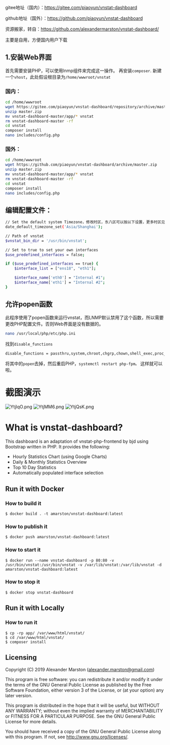 gitee地址（国内）：https://gitee.com/piaoyun/vnstat-dashboard

github地址（国外）：https://github.com/piaoyun/vnstat-dashboard

资源搬家，转自：https://github.com/alexandermarston/vnstat-dashboard/

主要是自用，方便国内用户下载


## 1.安装Web界面
首先需要安装PHP，可以使用lnmp组件来完成这一操作。
再安装`composer`.
新建一个`vhost`，此处假设根目录为`/home/wwwroot/vnstat`

### 国内：
```bash
cd /home/wwwroot
wget https://gitee.com/piaoyun/vnstat-dashboard/repository/archive/master.zip
unzip master.zip
mv vnstat-dashboard-master/app/* vnstat
rm vnstat-dashboard-master -rf
cd vnstat
composer install
nano includes/config.php
```

### 国外：
```bash
cd /home/wwwroot
wget https://github.com/piaoyun/vnstat-dashboard/archive/master.zip
unzip master.zip
mv vnstat-dashboard-master/app/* vnstat
rm vnstat-dashboard-master -rf
cd vnstat
composer install
nano includes/config.php
```

## 编辑配置文件：
```bash
// Set the default system Timezone，修改时区，东八区可以按以下设置，更多时区见https://www.php.net/manual/zh/timezones.php
date_default_timezone_set('Asia/Shanghai');

// Path of vnstat
$vnstat_bin_dir = '/usr/bin/vnstat';

// Set to true to set your own interfaces
$use_predefined_interfaces = false;

if ($use_predefined_interfaces == true) {
    $interface_list = ["ens18", "eth1"];

    $interface_name['eth0'] = "Internal #1";
    $interface_name['eth1'] = "Internal #2";
}
```

## 允许popen函数
此程序使用了popen函数来运行vnstat，而LNMP默认禁用了这个函数，所以需要更改PHP配置文件。否则Web界面是没有数据的。
```bash
nano /usr/local/php/etc/php.ini
```

找到`disable_functions`

```bash
disable_functions = passthru,system,chroot,chgrp,chown,shell_exec,proc_open,popen,proc_get_status,ini_alter,ini_restore,dl,openlog,syslog,readlink,symlink,popepassthru
```
将其中的`popen`去掉，然后重启PHP，`systemctl restart php-fpm。`
这样就可以啦。

# 截图演示
![YtjlqO.png](https://s1.ax1x.com/2020/05/12/YtjlqO.png)
![YtjMM6.png](https://s1.ax1x.com/2020/05/12/YtjMM6.png)
![YtjQsK.png](https://s1.ax1x.com/2020/05/12/YtjQsK.png)


# What is vnstat-dashboard?
This dashboard is an adaptation of vnstat-php-frontend by bjd using Bootstrap written in PHP. It provides the following:

* Hourly Statistics Chart (using Google Charts)
* Daily & Monthly Statistics Overview
* Top 10 Day Statistics
* Automatically populated interface selection

## Run it with Docker

### How to build it
``$ docker build . -t amarston/vnstat-dashboard:latest``

### How to publish it
``$ docker push amarston/vnstat-dashboard:latest``

### How to start it
``$ docker run --name vnstat-dashboard -p 80:80 -v /usr/bin/vnstat:/usr/bin/vnstat -v /var/lib/vnstat:/var/lib/vnstat -d amarston/vnstat-dashboard:latest``

### How to stop it
``$ docker stop vnstat-dashboard``

## Run it with Locally

### How to run it
```
$ cp -rp app/ /var/www/html/vnstat/
$ cd /var/www/html/vnstat/
$ composer install
```

## Licensing
Copyright (C) 2019 Alexander Marston (alexander.marston@gmail.com)

This program is free software: you can redistribute it and/or modify
it under the terms of the GNU General Public License as published by
the Free Software Foundation, either version 3 of the License, or
(at your option) any later version.

This program is distributed in the hope that it will be useful,
but WITHOUT ANY WARRANTY; without even the implied warranty of
MERCHANTABILITY or FITNESS FOR A PARTICULAR PURPOSE.  See the
GNU General Public License for more details.

You should have received a copy of the GNU General Public License
along with this program.  If not, see <http://www.gnu.org/licenses/>.
